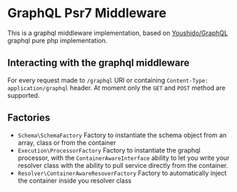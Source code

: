 # GraphQL Psr7 Middleware

This is a graphql middleware implementation, based on  [Youshido/GraphQL](https://github.com/Youshido/GraphQL) graphql pure php implementation.

## Interacting with the graphql middleware

For every request made to `/graphql` URI or containing `Content-Type: application/graphql` header.
At moment only the `GET` and `POST` method are supported. 

## Factories

* `Schema\SchemaFactory` Factory to instantiate the schema object from an array, class or from the container
* `Execution\ProcessorFactory` Factory to instantiate the graphql processor, 
with the `ContainerAwareInterface` ability to let you write your resolver class with the ability to pull service directly from the container.
* `Resolver\ContainerAwareResoverFactory` Factory to automatically inject the container inside you resolver class

